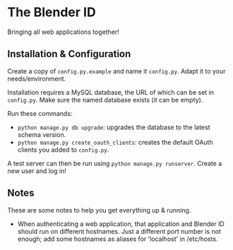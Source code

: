 The Blender ID
==============

Bringing all web applications together!


Installation & Configuration
----------------------------

Create a copy of `config.py.example` and name it `config.py`. Adapt it
to your needs/environment.

Installation requires a MySQL database, the URL of which can be set in
`config.py`. Make sure the named database exists (it can be empty).

Run these commands:

- `python manage.py db upgrade`: upgrades the database to the latest
  schema version.
- `python manage.py create_oauth_clients`: creates the default OAuth
  clients you added to `config.py`.

A test server can then be run using `python manage.py runserver`. Create
a new user and log in!


Notes
-----

These are some notes to help you get everything up & running.

- When authenticating a web application, that application and Blender ID
  should run on different hostnames. Just a different port number is not
  enough; add some hostnames as aliases for 'localhost' in /etc/hosts.
